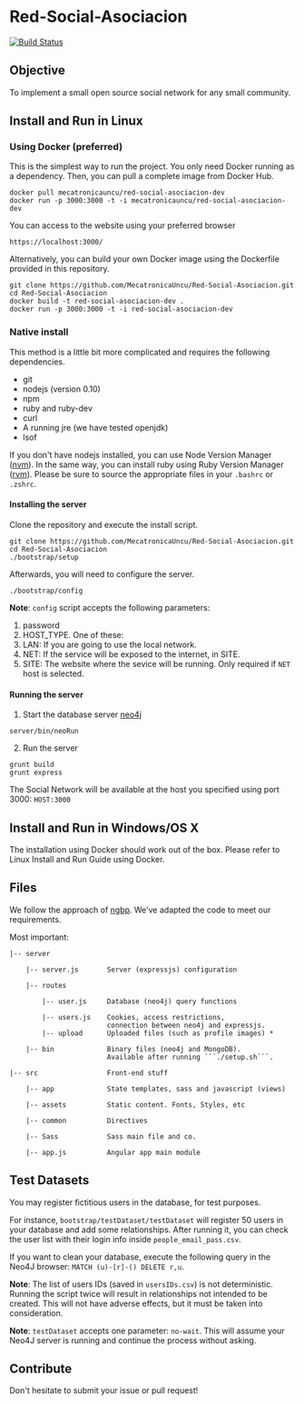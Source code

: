 Red-Social-Asociacion
==========
[![Build Status](https://img.shields.io/travis/MecatronicaUncu/Red-Social-Asociacion/develop.svg)](https://travis-ci.org/MecatronicaUncu/Red-Social-Asociacion)

## Objective

To implement a small open source social network for any small community.

## Install and Run in Linux

### Using Docker (preferred)

This is the simplest way to run the project. You only need Docker
running as a dependency. Then, you can pull a complete image from Docker
Hub.
```
docker pull mecatronicauncu/red-social-asociacion-dev
docker run -p 3000:3000 -t -i mecatronicauncu/red-social-asociacion-dev
```

You can access to the website using your preferred browser
```
https://localhost:3000/
```

Alternatively, you can build your own Docker image using the Dockerfile
provided in this repository.
```
git clone https://github.com/MecatronicaUncu/Red-Social-Asociacion.git
cd Red-Social-Asociacion
docker build -t red-social-asociacion-dev .
docker run -p 3000:3000 -t -i red-social-asociacion-dev
```

### Native install

This method is a little bit more complicated and requires the following
dependencies.

- git
- nodejs (version 0.10)
- npm
- ruby and ruby-dev
- curl
- A running jre (we have tested openjdk)
- lsof

If you don't have nodejs installed, you can use Node Version Manager
([nvm](https://github.com/creationix/nvm)). In the same way, you can
install ruby using Ruby Version Manager ([rvm](https://rvm.io/rvm/install)). Please be sure to source the appropriate files in your `.bashrc` or `.zshrc`.

#### Installing the server

Clone the repository and execute the install script.
```
git clone https://github.com/MecatronicaUncu/Red-Social-Asociacion.git
cd Red-Social-Asociacion
./bootstrap/setup
```

Afterwards, you will need to configure the server.
```
./bootstrap/config
```

**Note**: `config` script accepts the following parameters:

1. password
2. HOST_TYPE. One of these:
  1. LAN: If you are going to use the local network.
  2. NET: If the service will be exposed to the internet, in SITE.
3. SITE: The website where the sevice will be running. Only required if
   `NET` host is selected.

#### Running the server

1. Start the database server [neo4j](http://neo4j.org/)
```
server/bin/neoRun
```
2. Run the server
```
grunt build
grunt express
```

The Social Network will be available at the host you specified using port 3000: `HOST:3000`

## Install and Run in Windows/OS X

The installation using Docker should work out of the box. Please refer
to Linux Install and Run Guide using Docker.


## Files

We follow the approach of [ngbp](https://github.com/ngbp/ngbp). We've adapted the code to meet our requirements.

Most important:

```
|-- server

    |-- server.js       Server (expressjs) configuration

    |-- routes

        |-- user.js     Database (neo4j) query functions

        |-- users.js    Cookies, access restrictions,
                        connection between neo4j and expressjs.
        |-- upload      Uploaded files (such as profile images) *

    |-- bin             Binary files (neo4j and MongoDB).
                        Available after running ```./setup.sh```.

|-- src                 Front-end stuff

    |-- app             State templates, sass and javascript (views)

    |-- assets          Static content. Fonts, Styles, etc

    |-- common          Directives

    |-- Sass            Sass main file and co.

    |-- app.js          Angular app main module
```

## Test Datasets

You may register fictitious users in the database, for test purposes.

For instance, `bootstrap/testDataset/testDataset` will register 50 users
in your database and add some relationships. After running it, you can
check the user list with their login info inside
`people_email_pass.csv`.

If you want to clean your database, execute the following query in the Neo4J browser: ```MATCH (u)-[r]-() DELETE r,u```.

**Note**: The list of users IDs (saved in ```usersIDs.csv```) is not deterministic. Running the script twice will result in relationships not intended to be created. This will not have adverse effects, but it must be taken into consideration.

**Note**: `testDataset` accepts one parameter: `no-wait`. This will assume your Neo4J server is running and continue the process without asking.

## Contribute

Don't hesitate to submit your issue or pull request!
